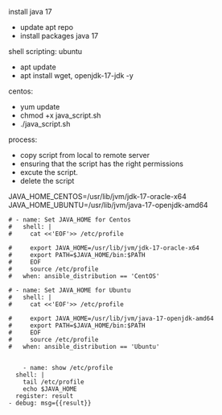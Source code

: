 install java 17
- update apt repo
- install packages java 17

shell scripting:
ubuntu
- apt update
- apt install wget, openjdk-17-jdk -y

centos:
- yum update
- chmod +x java_script.sh
- ./java_script.sh

process:
- copy script from local to remote server
- ensuring that the script has the right permissions
- excute the script.
- delete the script


JAVA_HOME_CENTOS=/usr/lib/jvm/jdk-17-oracle-x64
JAVA_HOME_UBUNTU=/usr/lib/jvm/java-17-openjdk-amd64

    # - name: Set JAVA_HOME for Centos
    #   shell: |
    #     cat <<'EOF'>> /etc/profile

    #     export JAVA_HOME=/usr/lib/jvm/jdk-17-oracle-x64
    #     export PATH=$JAVA_HOME/bin:$PATH
    #     EOF
    #     source /etc/profile
    #   when: ansible_distribution == 'CentOS'

    # - name: Set JAVA_HOME for Ubuntu
    #   shell: |
    #     cat <<'EOF'>> /etc/profile

    #     export JAVA_HOME=/usr/lib/jvm/java-17-openjdk-amd64
    #     export PATH=$JAVA_HOME/bin:$PATH
    #     EOF
    #     source /etc/profile
    #   when: ansible_distribution == 'Ubuntu'


        - name: show /etc/profile
      shell: |
        tail /etc/profile
        echo $JAVA_HOME
      register: result
    - debug: msg={{result}}
